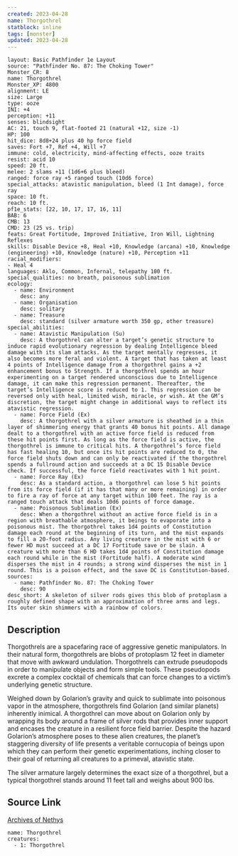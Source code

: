 ```yaml
---
created: 2023-04-28
name: Thorgothrel
statblock: inline
tags: [monster]
updated: 2023-04-28
---
```

```statblock
layout: Basic Pathfinder 1e Layout
source: "Pathfinder No. 87: The Choking Tower"
Monster_CR: 8
name: Thorgothrel
Monster_XP: 4800
alignment: LE
size: Large
type: ooze
INI: +4
perception: +11
senses: blindsight
AC: 21, touch 9, flat-footed 21 (natural +12, size -1)
HP: 100
hit_dice: 8d8+24 plus 40 hp force field
saves: Fort +7, Ref +4, Will +7
immune: cold, electricity, mind-affecting effects, ooze traits
resist: acid 10
speed: 20 ft.
melee: 2 slams +11 (1d6+6 plus bleed)
ranged: force ray +5 ranged touch (10d6 force)
special_attacks: atavistic manipulation, bleed (1 Int damage), force ray
space: 10 ft.
reach: 10 ft.
pf1e_stats: [22, 10, 17, 17, 16, 11]
BAB: 6
CMB: 13
CMD: 23 (25 vs. trip)
feats: Great Fortitude, Improved Initiative, Iron Will, Lightning Reflexes
skills: Disable Device +8, Heal +10, Knowledge (arcana) +10, Knowledge (engineering) +10, Knowledge (nature) +10, Perception +11
racial_modifiers:
- Heal 4
languages: Aklo, Common, Infernal, telepathy 100 ft.
special_qualities: no breath, poisonous sublimation
ecology:
  - name: Environment
    desc: any
  - name: Organisation
    desc: solitary
  - name: Treasure
    desc: standard (silver armature worth 350 gp, other treasure)
special_abilities:
  - name: Atavistic Manipulation (Su)
    desc: A thorgothrel can alter a target’s genetic structure to induce rapid evolutionary regression by dealing Intelligence bleed damage with its slam attacks. As the target mentally regresses, it also becomes more feral and violent. A target that has taken at least 4 points of Intelligence damage from a thorgothrel gains a +2 enhancement bonus to Strength. If a thorgothrel spends an hour experimenting on a target rendered unconscious due to Intelligence damage, it can make this regression permanent. Thereafter, the target’s Intelligence score is reduced to 1. This regression can be reversed only with heal, limited wish, miracle, or wish. At the GM’s discretion, the target might change in additional ways to reflect its atavistic regression.
  - name: Force Field (Ex)
    desc: A thorgothrel with a silver armature is sheathed in a thin layer of shimmering energy that grants 40 bonus hit points. All damage dealt to a thorgothrel with an active force field is reduced from these hit points first. As long as the force field is active, the thorgothrel is immune to critical hits. A thorgothrel’s force field has fast healing 10, but once its hit points are reduced to 0, the force field shuts down and can only be reactivated if the thorgothrel spends a fullround action and succeeds at a DC 15 Disable Device check. If successful, the force field reactivates with 1 hit point.
  - name: Force Ray (Ex)
    desc: As a standard action, a thorgothrel can lose 5 hit points from its force field (if it has that many or more remaining) in order to fire a ray of force at any target within 100 feet. The ray is a ranged touch attack that deals 10d6 points of force damage.
  - name: Poisonous Sublimation (Ex)
    desc: When a thorgothrel without an active force field is in a region with breathable atmosphere, it beings to evaporate into a poisonous mist. The thorgothrel takes 1d4 points of Constitution damage each round at the beginning of its turn, and the mist expands to fill a 20-foot radius. Any living creature in the mist with 6 or fewer HD must succeed at a DC 17 Fortitude save or be slain. A creature with more than 6 HD takes 1d4 points of Constitution damage each round while in the mist (Fortitude half). A moderate wind disperses the mist in 4 rounds; a strong wind disperses the mist in 1 round. This is a poison effect, and the save DC is Constitution-based.
sources:
  - name: Pathfinder No. 87: The Choking Tower
    desc: 90
desc_short: A skeleton of silver rods gives this blob of protoplasm a roughly defined shape with an approximation of three arms and legs. Its outer skin shimmers with a rainbow of colors.
```
## Description
Thorgothrels are a spacefaring race of aggressive genetic manipulators. In their natural form, thorgothrels are blobs of protoplasm 12 feet in diameter that move with awkward undulation. Thorgothrels can extrude pseudopods in order to manipulate objects and form simple tools. These pseudopods excrete a complex cocktail of chemicals that can force changes to a victim’s underlying genetic structure.

Weighed down by Golarion’s gravity and quick to sublimate into poisonous vapor in the atmosphere, thorgothrels find Golarion (and similar planets) inherently inimical. A thorgothrel can move about on Golarion only by wrapping its body around a frame of silver rods that provides inner support and encases the creature in a resilient force field barrier. Despite the hazard Golarion’s atmosphere poses to these alien creatures, the planet’s staggering diversity of life presents a veritable cornucopia of beings upon which they can perform their genetic experimentations, inching closer to their goal of returning all creatures to a primeval, atavistic state.

The silver armature largely determines the exact size of a thorgothrel, but a typical thorgothrel stands around 11 feet tall and weighs about 900 lbs.
## Source Link
[Archives of Nethys](https://aonprd.com/MonsterDisplay.aspx?ItemName=Thorgothrel)
```encounter-table
name: Thorgothrel
creatures:
  - 1: Thorgothrel
```
